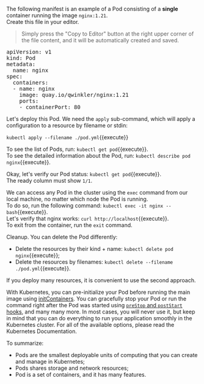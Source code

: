 The following manifest is an example of a Pod consisting of a **single** container running the image `nginx:1.21`.  
Create this file in your editor.

> Simply press the "Copy to Editor" button at the right upper corner of the file content, and it will be automatically created and saved.

<pre class="file" data-filename="pod.yml" data-target="replace">
apiVersion: v1
kind: Pod
metadata:
  name: nginx
spec:
  containers:
  - name: nginx
    image: quay.io/qwinkler/nginx:1.21
    ports:
    - containerPort: 80
</pre>

Let's deploy this Pod. We need the `apply` sub-command, which will apply a configuration to a resource by filename or stdin:  

`kubectl apply --filename ./pod.yml`{{execute}}

To see the list of Pods, run: `kubectl get pod`{{execute}}.  
To see the detailed information about the Pod, run: `kubectl describe pod nginx`{{execute}}.  

Okay, let's verify our Pod status: `kubectl get pod`{{execute}}.  
The ready column must show `1/1`.  

We can access any Pod in the cluster using the `exec` command from our local machine, no matter which node the Pod is running.  
To do so, run the following command: `kubectl exec -it nginx -- bash`{{execute}}.  
Let's verify that nginx works: `curl http://localhost`{{execute}}.  
To exit from the container, run the `exit` command.

Cleanup. You can delete the Pod differently:  
- Delete the resources by their kind + name: `kubectl delete pod nginx`{{execute}};
- Delete the resources by filenames: `kubectl delete --filename ./pod.yml`{{execute}}.

If you deploy many resources, it is convenient to use the second approach.

With Kubernetes, you can pre-initialize your Pod before running the main image using [initContainers](https://kubernetes.io/docs/concepts/workloads/pods/init-containers/). You can gracefully stop your Pod or run the command right after the Pod was started using [`preStop` and `postStart` hooks](https://kubernetes.io/docs/concepts/containers/container-lifecycle-hooks/#container-hooks), and many many more. In most cases, you will never use it, but keep in mind that you can do everything to run your application smoothly in the Kubernetes cluster. For all of the available options, please read the Kubernetes Documentation.

To summarize:

- Pods are the smallest deployable units of computing that you can create and manage in Kubernetes;
- Pods shares storage and network resources;
- Pod is a set of containers, and it has many features.

